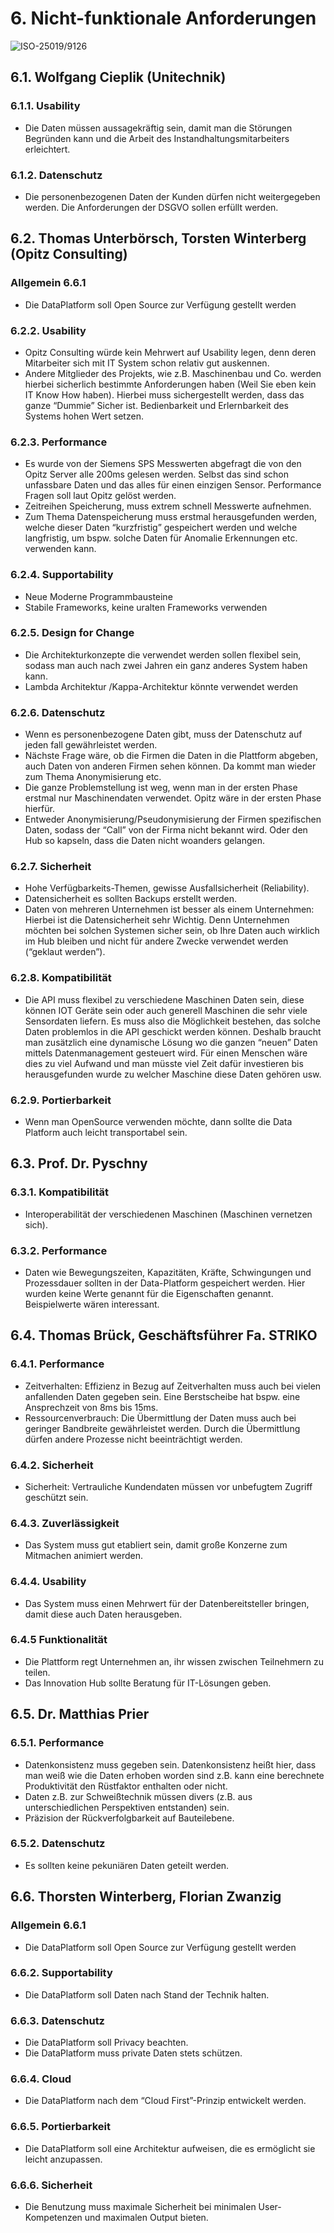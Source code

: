 # 6. Nicht-funktionale Anforderungen

![ISO-25019/9126](https://github.com/pschm/am-lastenheft-ss20/blob/master/lastenheft/img/quality_iso-25010-9126.jpg?raw=true) 


## 6.1. Wolfgang Cieplik (Unitechnik)

### 6.1.1. Usability

* Die Daten müssen aussagekräftig sein, damit man die Störungen Begründen kann und die Arbeit des Instandhaltungsmitarbeiters erleichtert.

### 6.1.2. Datenschutz

* Die personenbezogenen Daten der Kunden dürfen nicht weitergegeben werden. Die Anforderungen der DSGVO sollen erfüllt werden.

## 6.2. Thomas Unterbörsch, Torsten Winterberg (Opitz Consulting)

### Allgemein 6.6.1
* Die DataPlatform soll Open Source zur Verfügung gestellt werden

### 6.2.2. Usability

* Opitz Consulting würde kein Mehrwert auf Usability legen, denn deren Mitarbeiter sich mit IT System schon relativ gut auskennen.
* Andere Mitglieder des Projekts, wie z.B. Maschinenbau und Co. werden hierbei sicherlich bestimmte Anforderungen haben (Weil Sie eben kein IT Know How haben). Hierbei muss sichergestellt werden, dass das ganze “Dummie” Sicher ist. Bedienbarkeit und Erlernbarkeit des Systems hohen Wert setzen.

### 6.2.3. Performance

* Es wurde von der Siemens SPS Messwerten abgefragt die von den Opitz Server alle 200ms gelesen werden. Selbst das sind schon unfassbare Daten und das alles für einen einzigen Sensor. Performance Fragen soll laut Opitz gelöst werden.
* Zeitreihen Speicherung, muss extrem schnell Messwerte aufnehmen.
* Zum Thema Datenspeicherung muss erstmal herausgefunden werden, welche dieser Daten “kurzfristig” gespeichert werden und welche langfristig, um bspw. solche Daten für Anomalie Erkennungen etc. verwenden kann.

### 6.2.4. Supportability
* Neue Moderne Programmbausteine 
* Stabile Frameworks, keine uralten Frameworks verwenden

### 6.2.5. Design for Change
* Die Architekturkonzepte die verwendet werden sollen flexibel sein, sodass man auch nach zwei Jahren ein ganz anderes System haben kann.
* Lambda Architektur /Kappa-Architektur könnte verwendet werden

### 6.2.6. Datenschutz
* Wenn es personenbezogene Daten gibt, muss der Datenschutz auf jeden fall gewährleistet werden.
* Nächste Frage wäre, ob die Firmen die Daten in die Plattform abgeben, auch Daten von anderen Firmen sehen können. Da kommt man wieder zum Thema Anonymisierung etc.
* Die ganze Problemstellung ist weg, wenn man in der ersten Phase erstmal nur Maschinendaten verwendet. Opitz wäre in der ersten Phase hierfür.
* Entweder Anonymisierung/Pseudonymisierung der Firmen spezifischen Daten, sodass der “Call” von der Firma nicht bekannt wird. Oder den Hub so kapseln, dass die Daten nicht woanders gelangen.

### 6.2.7. Sicherheit
* Hohe Verfügbarkeits-Themen, gewisse Ausfallsicherheit (Reliability).
* Datensicherheit es sollten Backups erstellt werden.
* Daten von mehreren Unternehmen ist besser als einem Unternehmen: Hierbei ist die Datensicherheit sehr Wichtig. Denn Unternehmen möchten bei solchen Systemen sicher sein, ob Ihre Daten auch wirklich im Hub bleiben und nicht für andere Zwecke verwendet werden (“geklaut werden”).

### 6.2.8. Kompatibilität 
* Die API muss flexibel zu verschiedene Maschinen Daten sein, diese können IOT Geräte sein oder auch generell Maschinen die sehr viele Sensordaten liefern. Es muss also die Möglichkeit bestehen, das solche Daten problemlos in die API geschickt werden können. Deshalb braucht man zusätzlich eine dynamische Lösung wo die ganzen “neuen” Daten mittels Datenmanagement gesteuert wird. Für einen Menschen wäre dies zu viel Aufwand und man müsste viel Zeit dafür investieren bis herausgefunden wurde zu welcher Maschine diese Daten gehören usw.

### 6.2.9. Portierbarkeit
* Wenn man OpenSource verwenden möchte, dann sollte die Data Platform auch leicht transportabel sein.

## 6.3. Prof. Dr. Pyschny

### 6.3.1. Kompatibilität

* Interoperabilität der verschiedenen Maschinen (Maschinen vernetzen sich).

### 6.3.2. Performance
* Daten wie Bewegungszeiten, Kapazitäten, Kräfte, Schwingungen und Prozessdauer sollten in der Data-Platform gespeichert werden. Hier wurden keine Werte genannt für die Eigenschaften genannt. Beispielwerte wären interessant.


## 6.4. Thomas Brück, Geschäftsführer Fa. STRIKO

### 6.4.1. Performance 
* Zeitverhalten: Effizienz in Bezug auf Zeitverhalten muss auch bei vielen anfallenden Daten gegeben sein. Eine Berstscheibe hat bspw. eine Ansprechzeit von 8ms bis 15ms. 
* Ressourcenverbrauch: Die Übermittlung der Daten muss auch bei geringer Bandbreite gewährleistet werden. Durch die Übermittlung dürfen andere Prozesse nicht beeinträchtigt werden.

### 6.4.2. Sicherheit
* Sicherheit: Vertrauliche Kundendaten müssen vor unbefugtem Zugriff geschützt sein.

### 6.4.3. Zuverlässigkeit 
* Das System muss gut etabliert sein, damit große Konzerne zum Mitmachen animiert werden.

### 6.4.4. Usability
* Das System muss einen Mehrwert für der Datenbereitsteller bringen, damit diese auch Daten herausgeben.

### 6.4.5 Funktionalität 
* Die Plattform regt Unternehmen an, ihr wissen zwischen Teilnehmern zu teilen.
* Das Innovation Hub sollte Beratung für IT-Lösungen geben.

## 6.5. Dr. Matthias Prier

### 6.5.1. Performance
* Datenkonsistenz muss gegeben sein. Datenkonsistenz heißt hier, dass man weiß wie die Daten erhoben worden sind z.B. kann eine berechnete Produktivität den Rüstfaktor enthalten oder nicht.
* Daten z.B. zur Schweißtechnik müssen divers (z.B. aus unterschiedlichen Perspektiven entstanden) sein.
* Präzision der Rückverfolgbarkeit auf Bauteilebene.

### 6.5.2. Datenschutz
* Es sollten keine pekuniären Daten geteilt werden.

## 6.6. Thorsten Winterberg, Florian Zwanzig

### Allgemein 6.6.1
* Die DataPlatform soll Open Source zur Verfügung gestellt werden

### 6.6.2. Supportability
* Die DataPlatform soll Daten nach Stand der Technik halten.

### 6.6.3. Datenschutz
* Die DataPlatform soll Privacy beachten.
* Die DataPlatform muss private Daten stets schützen.

### 6.6.4. Cloud
* Die DataPlatform nach dem “Cloud First”-Prinzip entwickelt werden.

### 6.6.5. Portierbarkeit 
* Die DataPlatform soll eine Architektur aufweisen, die es ermöglicht sie leicht anzupassen.

### 6.6.6. Sicherheit
* Die Benutzung muss maximale Sicherheit bei minimalen User-Kompetenzen und maximalen Output bieten.
